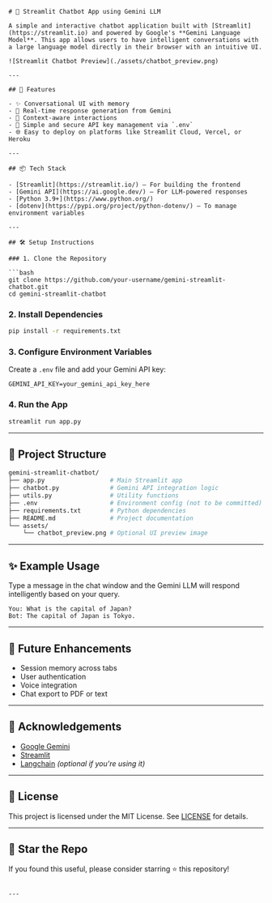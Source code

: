 ````
# 🤖 Streamlit Chatbot App using Gemini LLM

A simple and interactive chatbot application built with [Streamlit](https://streamlit.io) and powered by Google's **Gemini Language Model**. This app allows users to have intelligent conversations with a large language model directly in their browser with an intuitive UI.

![Streamlit Chatbot Preview](./assets/chatbot_preview.png)

---

## 🚀 Features

- ✨ Conversational UI with memory
- 💬 Real-time response generation from Gemini
- 🧠 Context-aware interactions
- 📁 Simple and secure API key management via `.env`
- 🌐 Easy to deploy on platforms like Streamlit Cloud, Vercel, or Heroku

---

## 📦 Tech Stack

- [Streamlit](https://streamlit.io/) – For building the frontend
- [Gemini API](https://ai.google.dev/) – For LLM-powered responses
- [Python 3.9+](https://www.python.org/)
- [dotenv](https://pypi.org/project/python-dotenv/) – To manage environment variables

---

## 🛠️ Setup Instructions

### 1. Clone the Repository

```bash
git clone https://github.com/your-username/gemini-streamlit-chatbot.git
cd gemini-streamlit-chatbot
````

### 2. Install Dependencies

```bash
pip install -r requirements.txt
```

### 3. Configure Environment Variables

Create a `.env` file and add your Gemini API key:

```env
GEMINI_API_KEY=your_gemini_api_key_here
```

### 4. Run the App

```bash
streamlit run app.py
```

---

## 📁 Project Structure

```bash
gemini-streamlit-chatbot/
├── app.py                  # Main Streamlit app
├── chatbot.py              # Gemini API integration logic
├── utils.py                # Utility functions
├── .env                    # Environment config (not to be committed)
├── requirements.txt        # Python dependencies
├── README.md               # Project documentation
└── assets/
    └── chatbot_preview.png # Optional UI preview image
```

---

## ✨ Example Usage

Type a message in the chat window and the Gemini LLM will respond intelligently based on your query.

```
You: What is the capital of Japan?
Bot: The capital of Japan is Tokyo.
```

---

## 🧩 Future Enhancements

* Session memory across tabs
* User authentication
* Voice integration
* Chat export to PDF or text

---

## 🙌 Acknowledgements

* [Google Gemini](https://ai.google.dev/)
* [Streamlit](https://streamlit.io/)
* [Langchain](https://python.langchain.com/) *(optional if you're using it)*

---

## 📜 License

This project is licensed under the MIT License. See [LICENSE](LICENSE) for details.

---

## 🌟 Star the Repo

If you found this useful, please consider starring ⭐ this repository!

```

---
```


